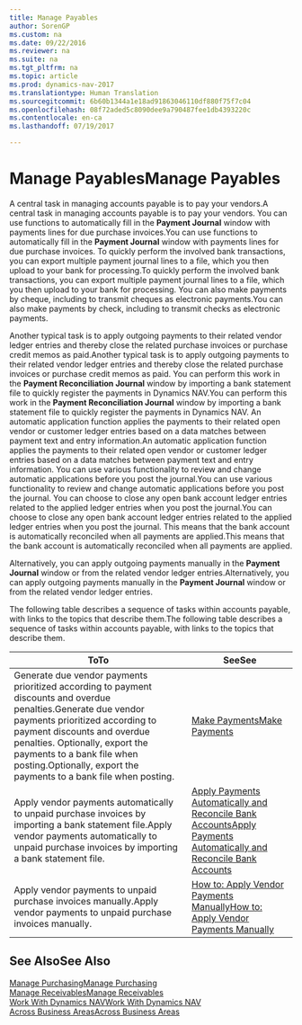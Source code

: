 ```yaml
---
title: Manage Payables
author: SorenGP
ms.custom: na
ms.date: 09/22/2016
ms.reviewer: na
ms.suite: na
ms.tgt_pltfrm: na
ms.topic: article
ms.prod: dynamics-nav-2017
ms.translationtype: Human Translation
ms.sourcegitcommit: 6b60b1344a1e18ad91863046110df880f75f7c04
ms.openlocfilehash: 08f72aded5c8090dee9a790487fee1db4393220c
ms.contentlocale: en-ca
ms.lasthandoff: 07/19/2017

---
```


# <a name="manage-payables"></a><span data-ttu-id="40c4a-102">Manage Payables</span><span class="sxs-lookup"><span data-stu-id="40c4a-102">Manage Payables</span></span>
<span data-ttu-id="40c4a-103">A central task in managing accounts payable is to pay your vendors.</span><span class="sxs-lookup"><span data-stu-id="40c4a-103">A central task in managing accounts payable is to pay your vendors.</span></span> <span data-ttu-id="40c4a-104">You can use functions to automatically fill in the **Payment Journal** window with payments lines for due purchase invoices.</span><span class="sxs-lookup"><span data-stu-id="40c4a-104">You can use functions to automatically fill in the **Payment Journal** window with payments lines for due purchase invoices.</span></span> <span data-ttu-id="40c4a-105">To quickly perform the involved bank transactions, you can export multiple payment journal lines to a file, which you then upload to your bank for processing.</span><span class="sxs-lookup"><span data-stu-id="40c4a-105">To quickly perform the involved bank transactions, you can export multiple payment journal lines to a file, which you then upload to your bank for processing.</span></span> <span data-ttu-id="40c4a-106">You can also make payments by cheque, including to transmit cheques as electronic payments.</span><span class="sxs-lookup"><span data-stu-id="40c4a-106">You can also make payments by check, including to transmit checks as electronic payments.</span></span>

<span data-ttu-id="40c4a-107">Another typical task is to apply outgoing payments to their related vendor ledger entries and thereby close the related purchase invoices or purchase credit memos as paid.</span><span class="sxs-lookup"><span data-stu-id="40c4a-107">Another typical task is to apply outgoing payments to their related vendor ledger entries and thereby close the related purchase invoices or purchase credit memos as paid.</span></span> <span data-ttu-id="40c4a-108">You can perform this work in the **Payment Reconciliation Journal** window by importing a bank statement file to quickly register the payments in Dynamics NAV.</span><span class="sxs-lookup"><span data-stu-id="40c4a-108">You can perform this work in the **Payment Reconciliation Journal** window by importing a bank statement file to quickly register the payments in Dynamics NAV.</span></span> <span data-ttu-id="40c4a-109">An automatic application function applies the payments to their related open vendor or customer ledger entries based on a data matches between payment text and entry information.</span><span class="sxs-lookup"><span data-stu-id="40c4a-109">An automatic application function applies the payments to their related open vendor or customer ledger entries based on a data matches between payment text and entry information.</span></span> <span data-ttu-id="40c4a-110">You can use various functionality to review and change automatic applications before you post the journal.</span><span class="sxs-lookup"><span data-stu-id="40c4a-110">You can use various functionality to review and change automatic applications before you post the journal.</span></span> <span data-ttu-id="40c4a-111">You can choose to close any open bank account ledger entries related to the applied ledger entries when you post the journal.</span><span class="sxs-lookup"><span data-stu-id="40c4a-111">You can choose to close any open bank account ledger entries related to the applied ledger entries when you post the journal.</span></span> <span data-ttu-id="40c4a-112">This means that the bank account is automatically reconciled when all payments are applied.</span><span class="sxs-lookup"><span data-stu-id="40c4a-112">This means that the bank account is automatically reconciled when all payments are applied.</span></span>

<span data-ttu-id="40c4a-113">Alternatively, you can apply outgoing payments manually in the **Payment Journal** window or from the related vendor ledger entries.</span><span class="sxs-lookup"><span data-stu-id="40c4a-113">Alternatively, you can apply outgoing payments manually in the **Payment Journal** window or from the related vendor ledger entries.</span></span>

<span data-ttu-id="40c4a-114">The following table describes a sequence of tasks within accounts payable, with links to the topics that describe them.</span><span class="sxs-lookup"><span data-stu-id="40c4a-114">The following table describes a sequence of tasks within accounts payable, with links to the topics that describe them.</span></span>

|<span data-ttu-id="40c4a-115">To</span><span class="sxs-lookup"><span data-stu-id="40c4a-115">To</span></span> |<span data-ttu-id="40c4a-116">See</span><span class="sxs-lookup"><span data-stu-id="40c4a-116">See</span></span> |
|---|----|
|<span data-ttu-id="40c4a-117">Generate due vendor payments prioritized according to payment discounts and overdue penalties.</span><span class="sxs-lookup"><span data-stu-id="40c4a-117">Generate due vendor payments prioritized according to payment discounts and overdue penalties.</span></span> <span data-ttu-id="40c4a-118">Optionally, export the payments to a bank file when posting.</span><span class="sxs-lookup"><span data-stu-id="40c4a-118">Optionally, export the payments to a bank file when posting.</span></span>|[<span data-ttu-id="40c4a-119">Make Payments</span><span class="sxs-lookup"><span data-stu-id="40c4a-119">Make Payments</span></span>](payables-make-payments.md)|
|<span data-ttu-id="40c4a-120">Apply vendor payments automatically to unpaid purchase invoices by importing a bank statement file.</span><span class="sxs-lookup"><span data-stu-id="40c4a-120">Apply vendor payments automatically to unpaid purchase invoices by importing a bank statement file.</span></span>|[<span data-ttu-id="40c4a-121">Apply Payments Automatically and Reconcile Bank Accounts</span><span class="sxs-lookup"><span data-stu-id="40c4a-121">Apply Payments Automatically and Reconcile Bank Accounts</span></span>](receivables-apply-payments-auto-reconcile-bank-accounts.md)|
|<span data-ttu-id="40c4a-122">Apply vendor payments to unpaid purchase invoices manually.</span><span class="sxs-lookup"><span data-stu-id="40c4a-122">Apply vendor payments to unpaid purchase invoices manually.</span></span>|[<span data-ttu-id="40c4a-123">How to: Apply Vendor Payments Manually</span><span class="sxs-lookup"><span data-stu-id="40c4a-123">How to: Apply Vendor Payments Manually</span></span>](payables-how-apply-purchase-transactions-manually.md)|

## <a name="see-also"></a><span data-ttu-id="40c4a-124">See Also</span><span class="sxs-lookup"><span data-stu-id="40c4a-124">See Also</span></span>
[<span data-ttu-id="40c4a-125">Manage Purchasing</span><span class="sxs-lookup"><span data-stu-id="40c4a-125">Manage Purchasing</span></span>](purchasing-manage-purchasing.md)  
[<span data-ttu-id="40c4a-126">Manage Receivables</span><span class="sxs-lookup"><span data-stu-id="40c4a-126">Manage Receivables</span></span>](receivables-manage-receivables.md)  
[<span data-ttu-id="40c4a-127">Work With Dynamics NAV</span><span class="sxs-lookup"><span data-stu-id="40c4a-127">Work With Dynamics NAV</span></span>](ui-work-product.md)  
[<span data-ttu-id="40c4a-128">Across Business Areas</span><span class="sxs-lookup"><span data-stu-id="40c4a-128">Across Business Areas</span></span>](ui-across-business-areas.md)

